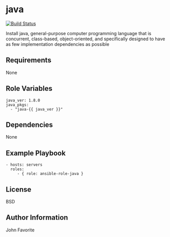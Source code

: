 java
=========
[![Build Status](https://travis-ci.org/OldCrowEW/ansible-role-java.svg?branch=master)](https://travis-ci.org/OldCrowEW/ansible-role-java)

Install java, general-purpose computer programming language that is concurrent, class-based, object-oriented, and specifically designed to have as few implementation dependencies as possible

Requirements
------------

None

Role Variables
--------------

    java_ver: 1.8.0
    java_pkgs:
      - "java-{{ java_ver }}"

Dependencies
------------

None

Example Playbook
----------------

    - hosts: servers
      roles:
         - { role: ansible-role-java }

License
-------

BSD

Author Information
------------------

John Favorite
